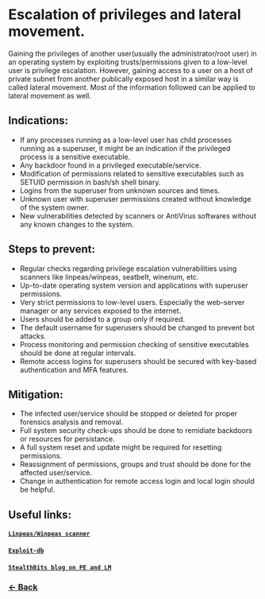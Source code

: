 # Escalation of privileges and lateral movement.
Gaining the privileges of another user(usually the administrator/root user) in an operating system by exploiting trusts/permissions given to a low-level user is privilege escalation. However, gaining access to a user on a host of private subnet from another publically exposed host in a similar way is called lateral movement. Most of the information followed can be applied to lateral movement as well.

## Indications:
- If any processes running as a low-level user has child processes running as a superuser, it might be an indication if the privileged process is a sensitive executable.
- Any backdoor found in a privileged executable/service.
- Modification of permissions related to sensitive executables such as SETUID permission in bash/sh shell binary.
- Logins from the superuser from unknown sources and times.
- Unknown user with superuser permissions created without knowledge of the system owner.
- New vulnerabilities detected by scanners or AntiVirus softwares without any known changes to the system.

## Steps to prevent:
- Regular checks regarding privilege escalation vulnerabilities using scanners like linpeas/winpeas, seatbelt, winenum, etc.
- Up-to-date operating system version and applications with superuser permissions.
- Very strict permissions to low-level users. Especially the web-server manager or any services exposed to the internet.
- Users should be added to a group only if required.
- The default username for superusers should be changed to prevent bot attacks.
- Process monitoring and permission checking of sensitive executables should be done at regular intervals.
- Remote access logins for superusers should be secured with key-based authentication and MFA features.

## Mitigation:
- The infected user/service should be stopped or deleted for proper forensics analysis and removal.
- Full system security check-ups should be done to remidiate backdoors or resources for persistance.
- A full system reset and update might be required for resetting permissions.
- Reassignment of permissions, groups and trust should be done for the affected user/service.
- Change in authentication for remote access login and local login should be helpful.

## Useful links:
#### [`Linpeas/Winpeas scanner`](https://github.com/carlospolop/PEASS-ng)
#### [`Exploit-db`](https://www.exploit-db.com/)
#### [`StealthBits blog on PE and LM`](https://stealthbits.com/blog/understanding-lateral-movement-and-privilege-escalation/)

### [← Back](index.md)
